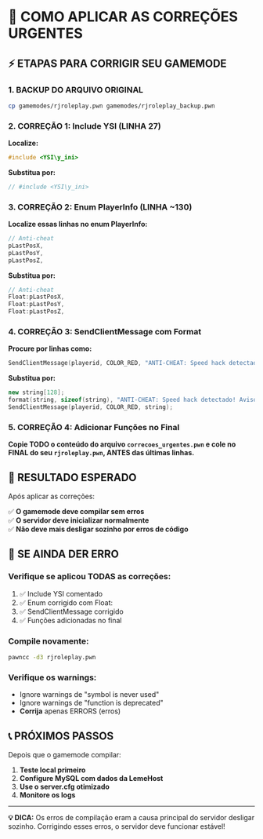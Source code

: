 # 🔧 COMO APLICAR AS CORREÇÕES URGENTES

## ⚡ ETAPAS PARA CORRIGIR SEU GAMEMODE

### 1. **BACKUP DO ARQUIVO ORIGINAL**
```bash
cp gamemodes/rjroleplay.pwn gamemodes/rjroleplay_backup.pwn
```

### 2. **CORREÇÃO 1: Include YSI (LINHA 27)**

**Localize:**
```cpp
#include <YSI\y_ini>
```

**Substitua por:**
```cpp
// #include <YSI\y_ini>
```

### 3. **CORREÇÃO 2: Enum PlayerInfo (LINHA ~130)**

**Localize essas linhas no enum PlayerInfo:**
```cpp
// Anti-cheat
pLastPosX,
pLastPosY,
pLastPosZ,
```

**Substitua por:**
```cpp
// Anti-cheat
Float:pLastPosX,
Float:pLastPosY,
Float:pLastPosZ,
```

### 4. **CORREÇÃO 3: SendClientMessage com Format**

**Procure por linhas como:**
```cpp
SendClientMessage(playerid, COLOR_RED, "ANTI-CHEAT: Speed hack detectado! Aviso: %d/3", gPlayerInfo[playerid][pSpeedHackWarns]);
```

**Substitua por:**
```cpp
new string[128];
format(string, sizeof(string), "ANTI-CHEAT: Speed hack detectado! Aviso: %d/3", gPlayerInfo[playerid][pSpeedHackWarns]);
SendClientMessage(playerid, COLOR_RED, string);
```

### 5. **CORREÇÃO 4: Adicionar Funções no Final**

**Copie TODO o conteúdo do arquivo `correcoes_urgentes.pwn` e cole no FINAL do seu `rjroleplay.pwn`, ANTES das últimas linhas.**

## 🎯 RESULTADO ESPERADO

Após aplicar as correções:

✅ **O gamemode deve compilar sem erros**  
✅ **O servidor deve inicializar normalmente**  
✅ **Não deve mais desligar sozinho por erros de código**  

## 🚨 SE AINDA DER ERRO

### Verifique se aplicou TODAS as correções:

1. ✅ Include YSI comentado
2. ✅ Enum corrigido com Float:
3. ✅ SendClientMessage corrigido
4. ✅ Funções adicionadas no final

### Compile novamente:
```bash
pawncc -d3 rjroleplay.pwn
```

### Verifique os warnings:
- Ignore warnings de "symbol is never used"
- Ignore warnings de "function is deprecated"
- **Corrija** apenas ERRORS (erros)

## 📞 PRÓXIMOS PASSOS

Depois que o gamemode compilar:

1. **Teste local primeiro**
2. **Configure MySQL com dados da LemeHost**
3. **Use o server.cfg otimizado**
4. **Monitore os logs**

---

**💡 DICA:** Os erros de compilação eram a causa principal do servidor desligar sozinho. Corrigindo esses erros, o servidor deve funcionar estável!